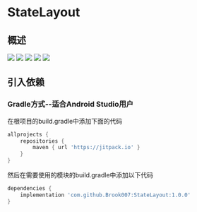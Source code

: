 # StateLayout

## 概述
[![](https://jitpack.io/v/Brook007/StateLayout.svg)](https://github.com/Brook007/StateLayout)
[![](https://img.shields.io/badge/Platform-Android-brightgreen.svg)](https://github.com/Brook007/StateLayout)
[![](https://img.shields.io/badge/API_Live-14+-brightgreen.svg)](https://github.com/Brook007/StateLayout)
[![](https://img.shields.io/badge/License-Apache_2-brightgreen.svg)](https://github.com/Brook007/StateLayout/blob/master/LICENSE)
[![](https://img.shields.io/badge/%E4%BD%9C%E8%80%85-Brook007-orange.svg)](https://github.com/Brook007)


## 引入依赖
### Gradle方式--适合Android Studio用户
在根项目的build.gradle中添加下面的代码
```groovy
allprojects {
    repositories {
        maven { url 'https://jitpack.io' }
    }
}
```

然后在需要使用的模块的build.gradle中添加以下代码
```groovy
dependencies {
    implementation 'com.github.Brook007:StateLayout:1.0.0'
}
```